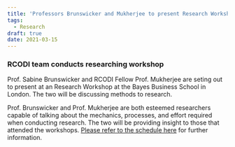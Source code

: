 ```yaml
---
title: 'Professors Brunswicker and Mukherjee to present Research Workshop at Bayes Business in London'
tags:
  - Research
draft: true
date: 2021-03-15
---
```


### RCODI team conducts researching workshop
 
   Prof. Sabine Brunswicker and RCODI Fellow Prof. Mukherjee are seting out to present at an Research Workshop at the Bayes Business School in London. The two will be discussing methods to research. 

   Prof. Brunswicker and Prof. Mukherjee are both esteemed researchers capable of talking about the mechanics, processes, and effort required when conducting research. The two will be providing insight to those that attended the workshops. [Please refer to the schedule here](https://www.bayes.city.ac.uk/faculties-and-research/management/workshops) for further information.
